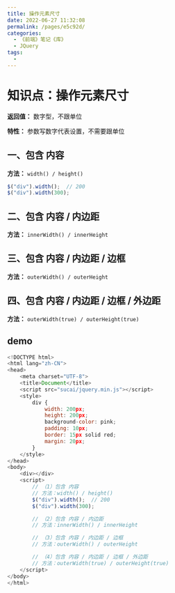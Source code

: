 ```yaml
---
title: 操作元素尺寸
date: 2022-06-27 11:32:08
permalink: /pages/e5c92d/
categories:
  - 《前端》笔记《库》
  - JQuery
tags:
  - 
---
```

# 知识点：操作元素尺寸

**返回值：** 数字型，不跟单位

**特性：** 参数写数字代表设置，不需要跟单位

## 一、包含 内容

**方法：** `width() / height()`

```js
$("div").width();  // 200
$("div").width(300);
```

## 二、包含 内容 / 内边距

**方法：** `innerWidth() / innerHeight`

## 三、包含 内容 / 内边距 / 边框

**方法：** `outerWidth() / outerHeight`

## 四、包含 内容 / 内边距 / 边框 / 外边距

**方法：** `outerWidth(true) / outerHeight(true)`

## demo
```js
<!DOCTYPE html>
<html lang="zh-CN">
<head>
    <meta charset="UTF-8">
    <title>Document</title>
    <script src="sucai/jquery.min.js"></script>
    <style>
        div {
            width: 200px;
            height: 200px;
            background-color: pink;
            padding: 10px;
            border: 15px solid red;
            margin: 20px;
        }
    </style>
</head>
<body>
    <div></div>
    <script>
        // （1）包含 内容
        // 方法：width() / height()
        $("div").width();  // 200
        $("div").width(300);

        // （2）包含 内容 / 内边距
        // 方法：innerWidth() / innerHeight

        // （3）包含 内容 / 内边距 / 边框
        // 方法：outerWidth() / outerHeight

        // （4）包含 内容 / 内边距 / 边框 / 外边距
        // 方法：outerWidth(true) / outerHeight(true)
    </script>
</body>
</html>
```
